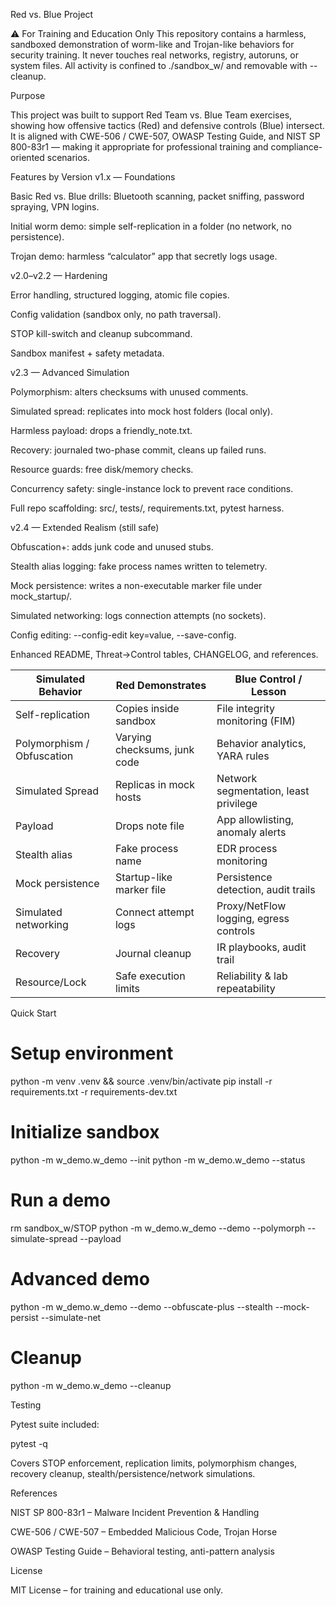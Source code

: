 Red vs. Blue Project

⚠️ For Training and Education Only
This repository contains a harmless, sandboxed demonstration of worm-like and Trojan-like behaviors for security training.
It never touches real networks, registry, autoruns, or system files.
All activity is confined to ./sandbox_w/ and removable with --cleanup.

Purpose

This project was built to support Red Team vs. Blue Team exercises, showing how offensive tactics (Red) and defensive controls (Blue) intersect.
It is aligned with CWE-506 / CWE-507, OWASP Testing Guide, and NIST SP 800-83r1 — making it appropriate for professional training and compliance-oriented scenarios.

Features by Version
v1.x — Foundations

Basic Red vs. Blue drills: Bluetooth scanning, packet sniffing, password spraying, VPN logins.

Initial worm demo: simple self-replication in a folder (no network, no persistence).

Trojan demo: harmless “calculator” app that secretly logs usage.

v2.0–v2.2 — Hardening

Error handling, structured logging, atomic file copies.

Config validation (sandbox only, no path traversal).

STOP kill-switch and cleanup subcommand.

Sandbox manifest + safety metadata.

v2.3 — Advanced Simulation

Polymorphism: alters checksums with unused comments.

Simulated spread: replicates into mock host folders (local only).

Harmless payload: drops a friendly_note.txt.

Recovery: journaled two-phase commit, cleans up failed runs.

Resource guards: free disk/memory checks.

Concurrency safety: single-instance lock to prevent race conditions.

Full repo scaffolding: src/, tests/, requirements.txt, pytest harness.

v2.4 — Extended Realism (still safe)

Obfuscation+: adds junk code and unused stubs.

Stealth alias logging: fake process names written to telemetry.

Mock persistence: writes a non-executable marker file under mock_startup/.

Simulated networking: logs connection attempts (no sockets).

Config editing: --config-edit key=value, --save-config.

Enhanced README, Threat→Control tables, CHANGELOG, and references.

| Simulated Behavior         | Red Demonstrates             | Blue Control / Lesson                  |
| -------------------------- | ---------------------------- | -------------------------------------- |
| Self-replication           | Copies inside sandbox        | File integrity monitoring (FIM)        |
| Polymorphism / Obfuscation | Varying checksums, junk code | Behavior analytics, YARA rules         |
| Simulated Spread           | Replicas in mock hosts       | Network segmentation, least privilege  |
| Payload                    | Drops note file              | App allowlisting, anomaly alerts       |
| Stealth alias              | Fake process name            | EDR process monitoring                 |
| Mock persistence           | Startup-like marker file     | Persistence detection, audit trails    |
| Simulated networking       | Connect attempt logs         | Proxy/NetFlow logging, egress controls |
| Recovery                   | Journal cleanup              | IR playbooks, audit trail              |
| Resource/Lock              | Safe execution limits        | Reliability & lab repeatability        |

Quick Start
# Setup environment
python -m venv .venv && source .venv/bin/activate
pip install -r requirements.txt -r requirements-dev.txt

# Initialize sandbox
python -m w_demo.w_demo --init
python -m w_demo.w_demo --status

# Run a demo
rm sandbox_w/STOP
python -m w_demo.w_demo --demo --polymorph --simulate-spread --payload

# Advanced demo
python -m w_demo.w_demo --demo --obfuscate-plus --stealth --mock-persist --simulate-net

# Cleanup
python -m w_demo.w_demo --cleanup

Testing

Pytest suite included:

pytest -q


Covers STOP enforcement, replication limits, polymorphism changes, recovery cleanup, stealth/persistence/network simulations.

References

NIST SP 800-83r1 – Malware Incident Prevention & Handling

CWE-506 / CWE-507 – Embedded Malicious Code, Trojan Horse

OWASP Testing Guide – Behavioral testing, anti-pattern analysis

License

MIT License – for training and educational use only.
